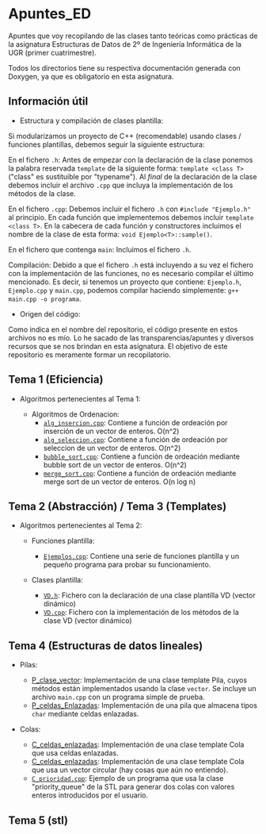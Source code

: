 # Apuntes_ED

Apuntes que voy recopilando de las clases tanto teóricas como prácticas de la asignatura Estructuras de Datos
de 2º de Ingeniería Informática de la UGR (primer cuatrimestre).  
  
Todos los directorios tiene su respectiva documentación generada con Doxygen, ya que es obligatorio en esta asignatura.

## Información útil

- Estructura y compilación de clases plantilla:  
  
Si modularizamos un proyecto de C++ (recomendable) usando clases / funciones plantillas, debemos seguir la siguiente estructura:

En el fichero `.h`: Antes de empezar con la declaración de la clase ponemos la palabra reservada `template` de la siguiente forma: `template <class T>` ("class" es sustituible por "typename"). Al _final_ de la declaración de la clase debemos incluir el archivo `.cpp` que incluya la implementación de los métodos de la clase.  

En el fichero `.cpp`: Debemos incluir el fichero `.h` con `#include "Ejemplo.h"` al principio. En cada función que implementemos debemos incluir `template <class T>`. En la cabecera de cada función y constructores incluimos el nombre de la clase de esta forma: `void Ejemplo<T>::sample()`.  

En el fichero que contenga `main`: Incluimos el fichero `.h`.  

Compilación: Debido a que el fichero `.h` está incluyendo a su vez el fichero con la implementación de las funciones, no es necesario compilar el último mencionado. Es decir, si tenemos un proyecto que contiene: `Ejemplo.h`, `Ejemplo.cpp` y `main.cpp`, podemos compilar haciendo simplemente: `g++ main.cpp -o programa`.

- Origen del código:

Como indica en el nombre del repositorio, el código presente en estos archivos no es mío. Lo he sacado de las transparencias/apuntes y diversos recursos que se nos brindan en esta asignatura. El objetivo de este repositorio es meramente formar un recopilatorio.

## Tema 1 (Eficiencia)

- Algoritmos pertenecientes al Tema 1:  

	- Algoritmos de Ordenacion:
		- [`alg_insercion.cpp`](Algoritmos_Ordenacion/alg_insercion.cpp): Contiene a función de ordeación por inserción de un vector de enteros. O(n^2)
		- [`alg_seleccion.cpp`](Algoritmos_Ordenacion/alg_seleccion.cpp): Contiene a función de ordeación por seleccion de un vector de enteros. O(n^2)
		- [`bubble_sort.cpp`](Algoritmos_Ordenacion/bubble_sort.cpp): Contiene a función de ordeación mediante bubble sort de un vector de enteros. O(n^2)
		- [`merge_sort.cpp`](Algoritmos_Ordenacion/merge_sort.cpp): Contiene a función de ordeación mediante merge sort de un vector de enteros. O(n log n)

## Tema 2 (Abstracción) / Tema 3 (Templates)

- Algoritmos pertenecientes al Tema 2:  

	- Funciones plantilla:
		- [`Ejemplos.cpp`](Funciones_Plantilla/Ejemplos.cpp): Contiene una serie de funciones plantilla y un pequeño programa para probar su funcionamiento.  

	- Clases plantilla: 
		- [`VD.h`](Clases_Plantilla/VD.h): Fichero con la declaración de una clase plantilla VD (vector dinámico) 
		- [`VD.cpp`](Clases_Plantilla/VD.cpp): Fichero con la implementación de los métodos de la clase VD (vector dinámico)

## Tema 4 (Estructuras de datos lineales)

- Pilas:  

	- [P_clase_vector](Estructuras_Datos_Lineales/Pilas/P_clase_vector): Implementación de una clase template Pila, cuyos métodos están implementados usando la clase `vector`. Se incluye un archivo `main.cpp` con un programa simple de prueba.
	- [P_celdas_Enlazadas](Estructuras_Datos_Lineales/Pilas/P_celdas_Enlazadas): Implementación de una pila que almacena tipos `char` mediante celdas enlazadas.

- Colas:  

	- [C_celdas_enlazadas](Estructuras_Datos_Lineales/Colas/P_celdas_enlazadas): Implementación de una clase template Cola que usa celdas enlazadas.
	- [C_celdas_enlazadas](Estructuras_Datos_Lineales/Colas/P_celdas_enlazadas): Implementación de una clase template Cola que usa un vector circular (hay cosas que aún no entiendo).
	- [`C_prioridad.cpp`](Estructuras_Datos_Lineales/Colas/C_prioridad/C_prioridad.cpp): Ejemplo de un programa que usa la clase "priority_queue" de la STL para generar dos colas con valores enteros introducidos por el usuario.

## Tema 5 (stl)


